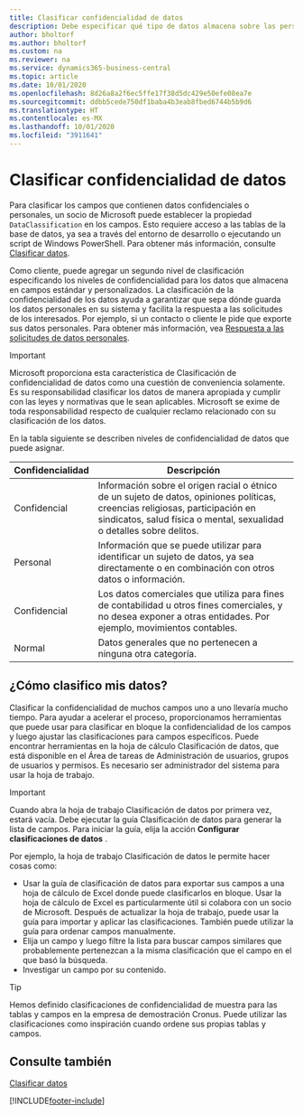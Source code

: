 ```yaml
---
title: Clasificar confidencialidad de datos
description: Debe especificar qué tipo de datos almacena sobre las personas para que pueda responder a las solicitudes de los asuntos de datos.
author: bholtorf
ms.author: bholtorf
ms.custom: na
ms.reviewer: na
ms.service: dynamics365-business-central
ms.topic: article
ms.date: 10/01/2020
ms.openlocfilehash: 8d26a8a2f6ec5ffe17f38d5dc429e50efe08ea7e
ms.sourcegitcommit: ddbb5cede750df1baba4b3eab8fbed6744b5b9d6
ms.translationtype: HT
ms.contentlocale: es-MX
ms.lasthandoff: 10/01/2020
ms.locfileid: "3911641"
---
```

# <a name="classifying-data-sensitivity"></a>Clasificar confidencialidad de datos
Para clasificar los campos que contienen datos confidenciales o personales, un socio de Microsoft puede establecer la propiedad ```DataClassification``` en los campos. Esto requiere acceso a las tablas de la base de datos, ya sea a través del entorno de desarrollo o ejecutando un script de Windows PowerShell. Para obtener más información, consulte [Clasificar datos](/dynamics365/business-central/dev-itpro/developer/devenv-classifying-data).  

Como cliente, puede agregar un segundo nivel de clasificación especificando los niveles de confidencialidad para los datos que almacena en campos estándar y personalizados. La clasificación de la confidencialidad de los datos ayuda a garantizar que sepa dónde guarda los datos personales en su sistema y facilita la respuesta a las solicitudes de los interesados. Por ejemplo, si un contacto o cliente le pide que exporte sus datos personales. Para obtener más información, vea [Respuesta a las solicitudes de datos personales](admin-responding-to-requests-about-personal-data.md).

> [!Important]
> Microsoft proporciona esta característica de Clasificación de confidencialidad de datos como una cuestión de conveniencia solamente. Es su responsabilidad clasificar los datos de manera apropiada y cumplir con las leyes y normativas que le sean aplicables. Microsoft se exime de toda responsabilidad respecto de cualquier reclamo relacionado con su clasificación de los datos.  

En la tabla siguiente se describen niveles de confidencialidad de datos que puede asignar.

|Confidencialidad|Descripción|
|----|----|
|Confidencial | Información sobre el origen racial o étnico de un sujeto de datos, opiniones políticas, creencias religiosas, participación en sindicatos, salud física o mental, sexualidad o detalles sobre delitos. |
|Personal | Información que se puede utilizar para identificar un sujeto de datos, ya sea directamente o en combinación con otros datos o información.|
|Confidencial | Los datos comerciales que utiliza para fines de contabilidad u otros fines comerciales, y no desea exponer a otras entidades. Por ejemplo, movimientos contables.|
|Normal | Datos generales que no pertenecen a ninguna otra categoría.|

## <a name="how-do-i-classify-my-data"></a>¿Cómo clasifico mis datos?
Clasificar la confidencialidad de muchos campos uno a uno llevaría mucho tiempo. Para ayudar a acelerar el proceso, proporcionamos herramientas que puede usar para clasificar en bloque la confidencialidad de los campos y luego ajustar las clasificaciones para campos específicos. Puede encontrar herramientas en la hoja de cálculo Clasificación de datos, que está disponible en el Área de tareas de Administración de usuarios, grupos de usuarios y permisos. Es necesario ser administrador del sistema para usar la hoja de trabajo.

> [!Important]
> Cuando abra la hoja de trabajo Clasificación de datos por primera vez, estará vacía. Debe ejecutar la guía Clasificación de datos para generar la lista de campos. Para iniciar la guía, elija la acción **Configurar clasificaciones de datos** .

Por ejemplo, la hoja de trabajo Clasificación de datos le permite hacer cosas como:  

* Usar la guía de clasificación de datos para exportar sus campos a una hoja de cálculo de Excel donde puede clasificarlos en bloque. Usar la hoja de cálculo de Excel es particularmente útil si colabora con un socio de Microsoft. Después de actualizar la hoja de trabajo, puede usar la guía para importar y aplicar las clasificaciones. También puede utilizar la guía para ordenar campos manualmente.  
* Elija un campo y luego filtre la lista para buscar campos similares que probablemente pertenezcan a la misma clasificación que el campo en el que basó la búsqueda.  
* Investigar un campo por su contenido.  

> [!Tip]
> Hemos definido clasificaciones de confidencialidad de muestra para las tablas y campos en la empresa de demostración Cronus. Puede utilizar las clasificaciones como inspiración cuando ordene sus propias tablas y campos.

## <a name="see-also"></a>Consulte también

[Clasificar datos](/dynamics365/business-central/dev-itpro/developer/devenv-classifying-data)  


[!INCLUDE[footer-include](includes/footer-banner.md)]